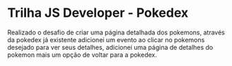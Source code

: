 # Trilha JS Developer - Pokedex

Realizado o desafio de criar uma página detalhada dos pokemons, através da pokedex já existente adicionei um evento ao clicar no pokemons desejado para ver seus detalhes, adicionei uma página de detalhes do pokemon mais um opção  de voltar para a pokedex.